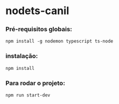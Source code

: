 # nodets-canil


### Pré-requisitos globais:
`npm install -g nodemon typescript ts-node`

### instalação:
`npm install`

### Para rodar o projeto:
`npm run start-dev`